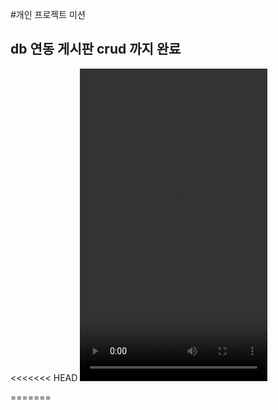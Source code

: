 #개인 프로젝트 미션

## db 연동 게시판 crud 까지 완료

<<<<<<< HEAD
<video controls width="300" height="500">
    <source src="/media/aaa.mp4"
            type="video/mp4">

</video>
=======
<!-- <video controls width="300" height="500">
    <source src="/media/aaa.mp4"
            type="video/mp4">

</video> -->


https://youtu.be/-BD3JvbUuzI
>>>>>>> 3a00827c0b590b59ff2d5951ec859ac82a2d19a9
